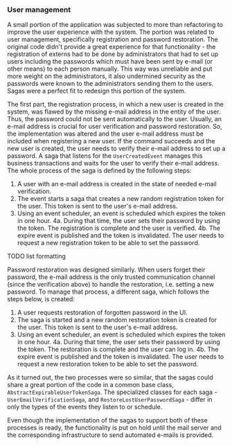 ### User management

A small portion of the application was subjected to more than refactoring to improve the user experience with the system. The portion was related to user management, specifically registration and password restoration. The original code didn't provide a great experience for that functionality - the registration of externs had to be done by administrators that had to set up users including the passwords which must have been sent by e-mail (or other means) to each person manually. This way was unreliable and put more weight on the administrators, it also undermined security as the passwords were known to the administrators sending them to the users. Sagas were a perfect fit to redesign this portion of the system.

The first part, the registration process, in which a new user is created in the system, was flawed by the missing e-mail address in the entity of the user. Thus, the password could not be sent automatically to the user. Usually, an e-mail address is crucial for user verification and password restoration. So, the implementation was altered and the user e-mail address must be included when registering a new user. If the command succeeds and the new user is created, the user needs to verify their e-mail address to set up a password. A saga that listens for the `UserCreatedEvent` manages this business transactions and waits for the user to verify their e-mail address. The whole process of the saga is defined by the following steps:

1. A user with an e-mail address is created in the state of needed e-mail verification.
2. The event starts a saga that creates a new random registration token for the user. This token is sent to the user's e-mail address.
3. Using an event scheduler, an event is scheduled which expires the token in one hour.
4a. During that time, the user sets their password by using the token. The registration is complete and the user is verified.
4b. The expire event is published and the token is invalidated. The user needs to request a new registration token to be able to set the password.

TODO list formatting

Password restoration was designed similarly. When users forget their password, the e-mail address is the only trusted communication channel (since the verification above) to handle the restoration, i.e. setting a new password. To manage that process, a different saga, which follows the steps below, is created:

1. A user requests restoration of forgotten password in the UI.
2. The saga is started and a new random restoration token is created for the user. This token is sent to the user's e-mail address.
3. Using an event scheduler, an event is scheduled which expires the token in one hour.
4a. During that time, the user sets their password by using the token. The restoration is complete and the user can log in.
4b. The expire event is published and the token is invalidated. The user needs to request a new restoration token to be able to set the password.

As it turned out, the two processes were so similar, that the sagas could share a great portion of the code in a common base class, `AbstractExpirableUserTokenSaga`. The specialized classes for each saga - `UserEmailVerificationSaga`, and `RestoreLostUserPasswordSaga` - differ in only the types of the events they listen to or schedule.

Even though the implementation of the sagas to support both of these processes is ready, the functionality is put on hold until the mail server and the corresponding infrastructure to send automated e-mails is provided.